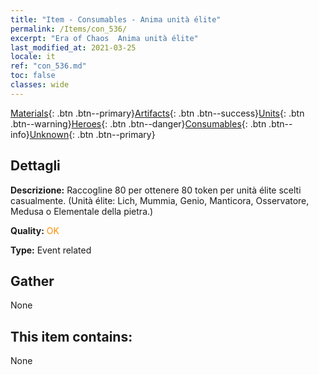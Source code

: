 ```yaml
---
title: "Item - Consumables - Anima unità élite"
permalink: /Items/con_536/
excerpt: "Era of Chaos  Anima unità élite"
last_modified_at: 2021-03-25
locale: it
ref: "con_536.md"
toc: false
classes: wide
---
```

 [Materials](/it/Items/){: .btn .btn--primary}[Artifacts](/it/Items/Artifacts/){: .btn .btn--success}[Units](/it/Items/Units/){: .btn .btn--warning}[Heroes](/it/Items/Heroes/){: .btn .btn--danger}[Consumables](/it/Items/Consumables/){: .btn .btn--info}[Unknown](/it/Items/Unknown/){: .btn .btn--primary}

## Dettagli
 **Descrizione:** Raccogline 80 per ottenere 80 token per unità élite scelti casualmente. (Unità élite: Lich, Mummia, Genio, Manticora, Osservatore, Medusa o Elementale della pietra.)

 **Quality:** <span style="color: #FF8C00">OK</span>

 **Type:** Event related

## Gather

  None

## This item contains:

  None

